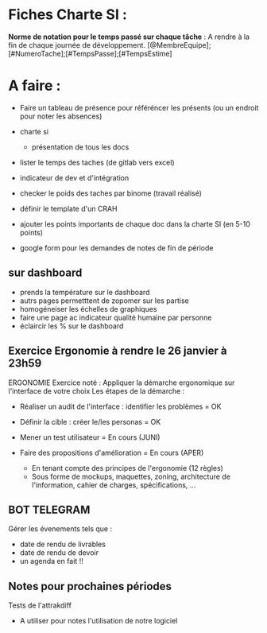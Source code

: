 # Fiches Charte SI :

**Norme de notation pour le temps passé sur chaque tâche** : A rendre à la fin de chaque journée de développement. [@MembreEquipe];[#NumeroTache];[#TempsPasse];[#TempsEstime]

# A faire :

- Faire un tableau de présence pour référéncer les présents (ou un endroit pour noter les absences)
- charte si

  - présentation de tous les docs

- lister le temps des taches (de gitlab vers excel)

- indicateur de dev et d'intégration

- checker le poids des taches par binome (travail réalisé)

- définir le template d'un CRAH

- ajouter les points importants de chaque doc dans la charte SI (en 5-10 points)

- google form pour les demandes de notes de fin de période

## sur dashboard

- prends la température sur le dashboard
- autrs pages permetttent de zopomer sur les partise
- homogéneiser les échelles de graphiques
- faire une page ac indicateur qualité humaine par personne
- éclaircir les % sur le dashboard

## Exercice Ergonomie à rendre le 26 janvier à 23h59

ERGONOMIE Exercice noté : Appliquer la démarche ergonomique sur l'interface de votre choix Les étapes de la démarche :

- Réaliser un audit de l'interface : identifier les problèmes = OK
- Définir la cible : créer le/les personas = OK
- Mener un test utilisateur = En cours (JUNI)
- Faire des propositions d'amélioration = En cours (APER)

  - En tenant compte des principes de l'ergonomie (12 règles)
  - Sous forme de mockups, maquettes, zoning, architecture de l'information, cahier de charges, spécifications, ...

## BOT TELEGRAM

Gérer les évenements tels que :

- date de rendu de livrables
- date de rendu de devoir
- un agenda en fait !!

## Notes pour prochaines périodes

Tests de l'attrakdiff

- A utiliser pour notes l'utilisation de notre logiciel
